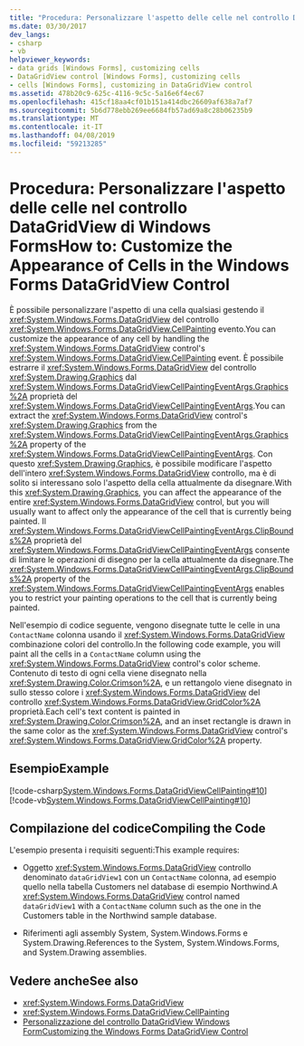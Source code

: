 ```yaml
---
title: "Procedura: Personalizzare l'aspetto delle celle nel controllo DataGridView di Windows Forms"
ms.date: 03/30/2017
dev_langs:
- csharp
- vb
helpviewer_keywords:
- data grids [Windows Forms], customizing cells
- DataGridView control [Windows Forms], customizing cells
- cells [Windows Forms], customizing in DataGridView control
ms.assetid: 478b20c9-625c-4116-9c5c-5a16e6f4ec67
ms.openlocfilehash: 415cf18aa4cf01b151a414dbc26609af638a7af7
ms.sourcegitcommit: 5b6d778ebb269ee6684fb57ad69a8c28b06235b9
ms.translationtype: MT
ms.contentlocale: it-IT
ms.lasthandoff: 04/08/2019
ms.locfileid: "59213285"
---
```

# <a name="how-to-customize-the-appearance-of-cells-in-the-windows-forms-datagridview-control"></a><span data-ttu-id="415dc-102">Procedura: Personalizzare l'aspetto delle celle nel controllo DataGridView di Windows Forms</span><span class="sxs-lookup"><span data-stu-id="415dc-102">How to: Customize the Appearance of Cells in the Windows Forms DataGridView Control</span></span>
<span data-ttu-id="415dc-103">È possibile personalizzare l'aspetto di una cella qualsiasi gestendo il <xref:System.Windows.Forms.DataGridView> del controllo <xref:System.Windows.Forms.DataGridView.CellPainting> evento.</span><span class="sxs-lookup"><span data-stu-id="415dc-103">You can customize the appearance of any cell by handling the <xref:System.Windows.Forms.DataGridView> control's <xref:System.Windows.Forms.DataGridView.CellPainting> event.</span></span> <span data-ttu-id="415dc-104">È possibile estrarre il <xref:System.Windows.Forms.DataGridView> del controllo <xref:System.Drawing.Graphics> dal <xref:System.Windows.Forms.DataGridViewCellPaintingEventArgs.Graphics%2A> proprietà del <xref:System.Windows.Forms.DataGridViewCellPaintingEventArgs>.</span><span class="sxs-lookup"><span data-stu-id="415dc-104">You can extract the <xref:System.Windows.Forms.DataGridView> control's <xref:System.Drawing.Graphics> from the <xref:System.Windows.Forms.DataGridViewCellPaintingEventArgs.Graphics%2A> property of the <xref:System.Windows.Forms.DataGridViewCellPaintingEventArgs>.</span></span> <span data-ttu-id="415dc-105">Con questo <xref:System.Drawing.Graphics>, è possibile modificare l'aspetto dell'intero <xref:System.Windows.Forms.DataGridView> controllo, ma è di solito si interessano solo l'aspetto della cella attualmente da disegnare.</span><span class="sxs-lookup"><span data-stu-id="415dc-105">With this <xref:System.Drawing.Graphics>, you can affect the appearance of the entire <xref:System.Windows.Forms.DataGridView> control, but you will usually want to affect only the appearance of the cell that is currently being painted.</span></span> <span data-ttu-id="415dc-106">Il <xref:System.Windows.Forms.DataGridViewCellPaintingEventArgs.ClipBounds%2A> proprietà del <xref:System.Windows.Forms.DataGridViewCellPaintingEventArgs> consente di limitare le operazioni di disegno per la cella attualmente da disegnare.</span><span class="sxs-lookup"><span data-stu-id="415dc-106">The <xref:System.Windows.Forms.DataGridViewCellPaintingEventArgs.ClipBounds%2A> property of the <xref:System.Windows.Forms.DataGridViewCellPaintingEventArgs> enables you to restrict your painting operations to the cell that is currently being painted.</span></span>  
  
 <span data-ttu-id="415dc-107">Nell'esempio di codice seguente, vengono disegnate tutte le celle in una `ContactName` colonna usando il <xref:System.Windows.Forms.DataGridView> combinazione colori del controllo.</span><span class="sxs-lookup"><span data-stu-id="415dc-107">In the following code example, you will paint all the cells in a `ContactName` column using the <xref:System.Windows.Forms.DataGridView> control's color scheme.</span></span> <span data-ttu-id="415dc-108">Contenuto di testo di ogni cella viene disegnato nella <xref:System.Drawing.Color.Crimson%2A>, e un rettangolo viene disegnato in sullo stesso colore i <xref:System.Windows.Forms.DataGridView> del controllo <xref:System.Windows.Forms.DataGridView.GridColor%2A> proprietà.</span><span class="sxs-lookup"><span data-stu-id="415dc-108">Each cell's text content is painted in <xref:System.Drawing.Color.Crimson%2A>, and an inset rectangle is drawn in the same color as the <xref:System.Windows.Forms.DataGridView> control's <xref:System.Windows.Forms.DataGridView.GridColor%2A> property.</span></span>  
  
## <a name="example"></a><span data-ttu-id="415dc-109">Esempio</span><span class="sxs-lookup"><span data-stu-id="415dc-109">Example</span></span>  
 [!code-csharp[System.Windows.Forms.DataGridViewCellPainting#10](~/samples/snippets/csharp/VS_Snippets_Winforms/System.Windows.Forms.DataGridViewCellPainting/CS/form1.cs#10)]
 [!code-vb[System.Windows.Forms.DataGridViewCellPainting#10](~/samples/snippets/visualbasic/VS_Snippets_Winforms/System.Windows.Forms.DataGridViewCellPainting/VB/form1.vb#10)]  
  
## <a name="compiling-the-code"></a><span data-ttu-id="415dc-110">Compilazione del codice</span><span class="sxs-lookup"><span data-stu-id="415dc-110">Compiling the Code</span></span>  
 <span data-ttu-id="415dc-111">L'esempio presenta i requisiti seguenti:</span><span class="sxs-lookup"><span data-stu-id="415dc-111">This example requires:</span></span>  
  
-   <span data-ttu-id="415dc-112">Oggetto <xref:System.Windows.Forms.DataGridView> controllo denominato `dataGridView1` con un `ContactName` colonna, ad esempio quello nella tabella Customers nel database di esempio Northwind.</span><span class="sxs-lookup"><span data-stu-id="415dc-112">A <xref:System.Windows.Forms.DataGridView> control named `dataGridView1` with a `ContactName` column such as the one in the Customers table in the Northwind sample database.</span></span>  
  
-   <span data-ttu-id="415dc-113">Riferimenti agli assembly System, System.Windows.Forms e System.Drawing.</span><span class="sxs-lookup"><span data-stu-id="415dc-113">References to the System, System.Windows.Forms, and System.Drawing assemblies.</span></span>  
  
## <a name="see-also"></a><span data-ttu-id="415dc-114">Vedere anche</span><span class="sxs-lookup"><span data-stu-id="415dc-114">See also</span></span>

- <xref:System.Windows.Forms.DataGridView>
- <xref:System.Windows.Forms.DataGridView.CellPainting>
- [<span data-ttu-id="415dc-115">Personalizzazione del controllo DataGridView Windows Form</span><span class="sxs-lookup"><span data-stu-id="415dc-115">Customizing the Windows Forms DataGridView Control</span></span>](customizing-the-windows-forms-datagridview-control.md)
